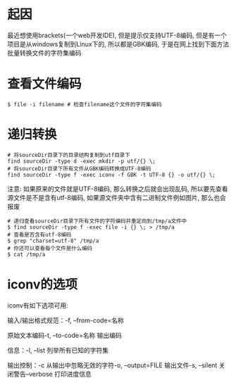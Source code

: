 # 起因

最近想使用brackets(一个web开发IDE), 但是提示仅支持UTF-8编码, 但是有一个项目是从windows复制到Linux下的, 所以都是GBK编码, 于是在网上找到下面方法批量转换文件的字符集编码

# 查看文件编码
```shell
$ file -i filename # 检查filename这个文件的字符集编码
```
# 递归转换
```shell
# 将sourceDir目录下的目录结构复制到utf目录下
find sourceDir -type d -exec mkdir -p utf/{} \;
# 将sourceDir目录下所有文件从GBK编码转换成UTF-8编码
find sourceDir -type f -exec iconv -f GBK -t UTF-8 {} -o utf/{} \;
```
注意: 如果原来的文件就是UTF-8编码, 那么转换之后就会出现乱码, 所以要先查看源文件是不是含有utf-8编码, 如果源文件夹中含有二进制文件例如图片, 那么也会报废

```shell
# 递归查看sourceDir目录下所有文件的字符编码并重定向到/tmp/a文件中
$ find sourceDir -type f -exec file -i {} \; > /tmp/a
# 查看是否含有utf-8编码
$ grep "charset=utf-8" /tmp/a
# 你还可以查看每个文件是什么编码
$ cat /tmp/a
```
# iconv的选项
iconv有如下选项可用:

输入/输出格式规范：-f, –from-code=名称

原始文本编码-t, –to-code=名称 输出编码

信息：-l, –list 列举所有已知的字符集

输出控制：-c 从输出中忽略无效的字符-o, –output=FILE 输出文件-s, –silent 关闭警告–verbose 打印进度信息
